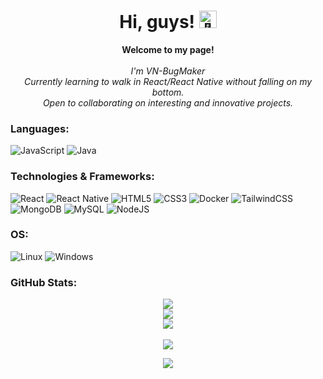 <h1 align="center">Hi, guys! <img src="https://github.com/wervlad/wervlad/assets/24524555/766d336d-b87d-44ba-807c-c51de2bc6b4d" width="28px" alt="👋"></h1>

<p align="center">
    <b>Welcome to my page!</b><br><br>
    <i>
        I'm VN-BugMaker<br>
        Currently learning to walk in React/React Native without falling on my bottom.<br>
        Open to collaborating on interesting and innovative projects.<br>
    </i>
</p>

### Languages:
![JavaScript](https://img.shields.io/badge/javascript-%23323330.svg?style=for-the-badge&logo=javascript&logoColor=%23F7DF1E)
![Java](https://img.shields.io/badge/java-black?style=for-the-badge&logo=openjdk)
### Technologies & Frameworks:
![React](https://img.shields.io/badge/react-black?style=for-the-badge&logo=react)
![React Native](https://img.shields.io/badge/react_native-%2320232a.svg?style=for-the-badge&logo=react&logoColor=%2361DAFB)
![HTML5](https://img.shields.io/badge/html5-black?style=for-the-badge&logo=html5)
![CSS3](https://img.shields.io/badge/css3-black?style=for-the-badge&logo=css3)
![Docker](https://img.shields.io/badge/docker-black?style=for-the-badge&logo=docker)
![TailwindCSS](https://img.shields.io/badge/tailwindcss-%2338B2AC.svg?style=for-the-badge&logo=tailwind-css&logoColor=white)
![MongoDB](https://img.shields.io/badge/MongoDB-%234ea94b.svg?style=for-the-badge&logo=mongodb&logoColor=white)
![MySQL](https://img.shields.io/badge/mysql-%2300f.svg?style=for-the-badge&logo=mysql&logoColor=white)
![NodeJS](https://img.shields.io/badge/node.js-6DA55F?style=for-the-badge&logo=node.js&logoColor=white)


### OS:
![Linux](https://img.shields.io/badge/linux-black?style=for-the-badge&logo=Linux)
![Windows](https://img.shields.io/badge/Windows-black?style=for-the-badge&logo=Windows)


### GitHub Stats:

<p align="center">
  <a href="https://github.com/VN-BugMaker">
    <img src="http://github-profile-summary-cards.vercel.app/api/cards/profile-details?username=VN-BugMaker&theme=transparent" />
  </a>
  <br/>
  <a href="https://github.com/VN-BugMaker">
    <img src="https://github-readme-streak-stats.herokuapp.com/?user=VN-BugMaker&hide_border=true&card_width=338&theme=transparent" />
  </a>
    <br/>
  <a href="https://github.com/VN-BugMaker">
    <img src="https://github-readme-stats.vercel.app/api?username=VN-BugMaker&show_icons=true&bg_color=00000000" />
  </a>
  <br/>
  <br/>
  <a href="https://github.com/VN-BugMaker">
      <img src="https://github-readme-stats.vercel.app/api/top-langs/?username=VN-BugMaker" />
  </a>
</p>

<p align="center">
  <a href="https://github.com/VN-BugMaker">
    <img src="https://komarev.com/ghpvc/?username=VN-BugMaker&style=for-the-badge" />
  </a>
</p>
